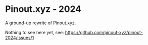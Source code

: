 # Pinout.xyz - 2024

A ground-up rewrite of Pinout.xyz.

Nothing to see here yet, see: https://github.com/pinout-xyz/pinout-2024/issues/1